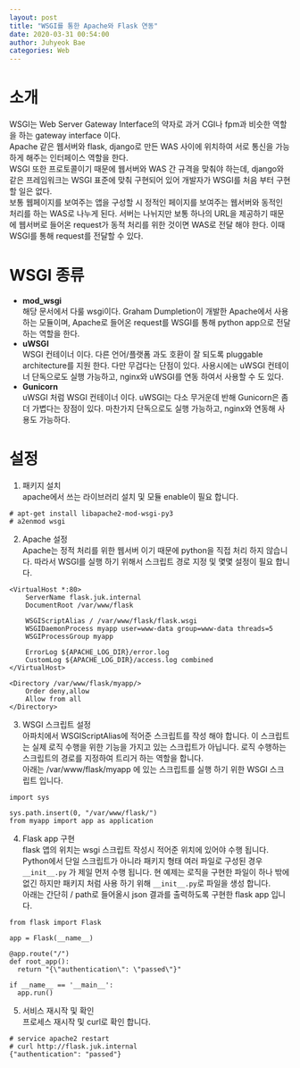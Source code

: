 ```yaml
---
layout: post
title: "WSGI를 통한 Apache와 Flask 연동"
date: 2020-03-31 00:54:00
author: Juhyeok Bae
categories: Web
---
```

# 소개
WSGI는 Web Server Gateway Interface의 약자로 과거 CGI나 fpm과 비슷한 역할을 하는 gateway interface 이다.  
Apache 같은 웹서버와 flask, django로 만든 WAS 사이에 위치하여 서로 통신을 가능하게 해주는 인터페이스 역할을 한다.  
WSGI 또한 프로토콜이기 때문에 웹서버와 WAS 간 규격을 맞춰야 하는데, django와 같은 프레임워크는 WSGI 표준에 맞춰 구현되어 있어 개발자가 WSGI를 처음 부터 구현할 일은 없다.  
보통 웹페이지를 보여주는 앱을 구성할 시 정적인 페이지를 보여주는 웹서버와 동적인 처리를 하는 WAS로 나누게 된다. 서버는 나뉘지만 보통 하나의 URL을 제공하기 때문에 웹서버로 들어온 request가 동적 처리를 위한 것이면 WAS로 전달 해야 한다. 이때 WSGI를 통해 request를 전달할 수 있다.  


# WSGI 종류
- **mod_wsgi**  
  해당 문서에서 다룰 wsgi이다. Graham Dumpletion이 개발한 Apache에서 사용 하는 모듈이며, Apache로 들어온 request를 WSGI를 통해 python app으로 전달 하는 역할을 한다.
- **uWSGI**  
  WSGI 컨테이너 이다. 다른 언어/플랫폼 과도 호환이 잘 되도록 pluggable architecture를 지원 한다. 다만 무겁다는 단점이 있다. 사용시에는 uWSGI 컨테이너 단독으로도 실행 가능하고, nginx와 uWSGI를 연동 하여서 사용할 수 도 있다.
- **Gunicorn**  
  uWSGI 처럼 WSGI 컨테이너 이다. uWSGI는 다소 무거운데 반해 Gunicorn은 좀 더 가볍다는 장점이 있다. 마찬가지 단독으로도 실행 가능하고, nginx와 연동해 사용도 가능하다.

# 설정
1) 패키지 설치  
  apache에서 쓰는 라이브러리 설치 및 모듈 enable이 필요 합니다.  
  ```
  # apt-get install libapache2-mod-wsgi-py3
  # a2enmod wsgi
  ```

2) Apache 설정  
  Apache는 정적 처리를 위한 웹서버 이기 때문에 python을 직접 처리 하지 않습니다. 따라서 WSGI를 실행 하기 위해서 스크립트 경로 지정 및 몇몇 설정이 필요 합니다.  
  ```
  <VirtualHost *:80>
      ServerName flask.juk.internal
      DocumentRoot /var/www/flask

      WSGIScriptAlias / /var/www/flask/flask.wsgi
      WSGIDaemonProcess myapp user=www-data group=www-data threads=5
      WSGIProcessGroup myapp

      ErrorLog ${APACHE_LOG_DIR}/error.log
      CustomLog ${APACHE_LOG_DIR}/access.log combined
  </VirtualHost>

  <Directory /var/www/flask/myapp/>
      Order deny,allow
      Allow from all
  </Directory>
  ```

3) WSGI 스크립트 설정  
  아파치에서 WSGIScriptAlias에 적어준 스크립트를 작성 해야 합니다. 이 스크립트는 실제 로직 수행을 위한 기능을 가지고 있는 스크립트가 아닙니다. 로직 수행하는 스크립트의 경로를 지정하여 트리거 하는 역할을 합니다.  
  아래는 /var/www/flask/myapp 에 있는 스크립트를 실행 하기 위한 WSGI 스크립트 입니다.  
  ```
  import sys

  sys.path.insert(0, "/var/www/flask/")
  from myapp import app as application
  ```

4) Flask app 구현  
  flask 앱의 위치는 wsgi 스크립트 작성시 적어준 위치에 있어야 수행 됩니다.  
  Python에서 단일 스크립트가 아니라 패키지 형태 여러 파일로 구성된 경우 `__init__.py` 가 제일 먼저 수행 됩니다. 현 예제는 로직을 구현한 파일이 하나 밖에 없긴 하지만 패키지 처럼 사용 하기 위해 `__init__.py`로 파일을 생성 합니다.  
  아래는 간단히 / path로 들어올시 json 결과를 출력하도록 구현한 flask app 입니다.  
  ```
  from flask import Flask

  app = Flask(__name__)

  @app.route("/")
  def root_app():
    return "{\"authentication\": \"passed\"}"

  if __name__ == '__main__':
    app.run()
  ```

5) 서비스 재시작 및 확인  
  프로세스 재시작 및 curl로 확인 합니다.  
  ```
  # service apache2 restart
  # curl http://flask.juk.internal
  {"authentication": "passed"}
  ```
